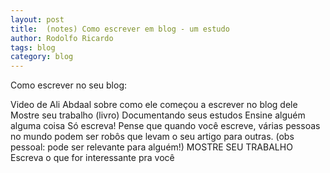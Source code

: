 ```yaml
---
layout: post
title:  (notes) Como escrever em blog - um estudo
author: Rodolfo Ricardo
tags: blog
category: blog
---
```


Como escrever no seu blog:

Video de Ali Abdaal sobre como ele começou a escrever no blog dele
Mostre seu trabalho (livro)
Documentando seus estudos
Ensine alguém alguma coisa
Só escreva!
Pense que quando você escreve, várias pessoas no mundo
podem ser robôs que levam o seu artigo
para outras. 
(obs pessoal: pode ser relevante para alguém!)
MOSTRE SEU TRABALHO
Escreva o que for interessante pra você
